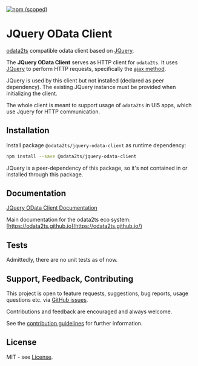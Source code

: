 [![npm (scoped)](https://img.shields.io/npm/v/@odata2ts/jquery-odata-client?style=for-the-badge)](https://www.npmjs.com/package/@odata2ts/jquery-odata-client)

# JQuery OData Client
[odata2ts](https://github.com/odata2ts/odata2ts) compatible odata client based on [JQuery](https://jquery.com/).

The **JQuery OData Client** serves as HTTP client for `odata2ts`.
It uses [JQuery](https://jquery.com/) to perform HTTP requests, specifically the [ajax method](https://api.jquery.com/Jquery.ajax/).

JQuery is used by this client but not installed (declared as peer dependency).
The existing JQuery instance must be provided when initializing the client.

The whole client is meant to support usage of `odata2ts` in UI5 apps, which use Jquery for HTTP communication.

## Installation

Install package `@odata2ts/jquery-odata-client` as runtime dependency:

```bash
npm install --save @odata2ts/jquery-odata-client
```

JQuery is a peer-dependency of this package, so it's not contained in or installed through this package.

## Documentation
[JQuery OData Client Documentation](https://odata2ts.github.io/docs/http-client/jquery-odata-client)

Main documentation for the odata2ts eco system:
[https://odata2ts.github.io](https://odata2ts.github.io/)


## Tests
Admittedly, there are no unit tests as of now.

## Support, Feedback, Contributing
This project is open to feature requests, suggestions, bug reports, usage questions etc.
via [GitHub issues](https://github.com/odata2ts/odata2ts/issues).

Contributions and feedback are encouraged and always welcome.

See the [contribution guidelines](https://github.com/odata2ts/odata2ts/blob/main/CONTRIBUTING.md) for further information.

## License
MIT - see [License](./LICENSE).
